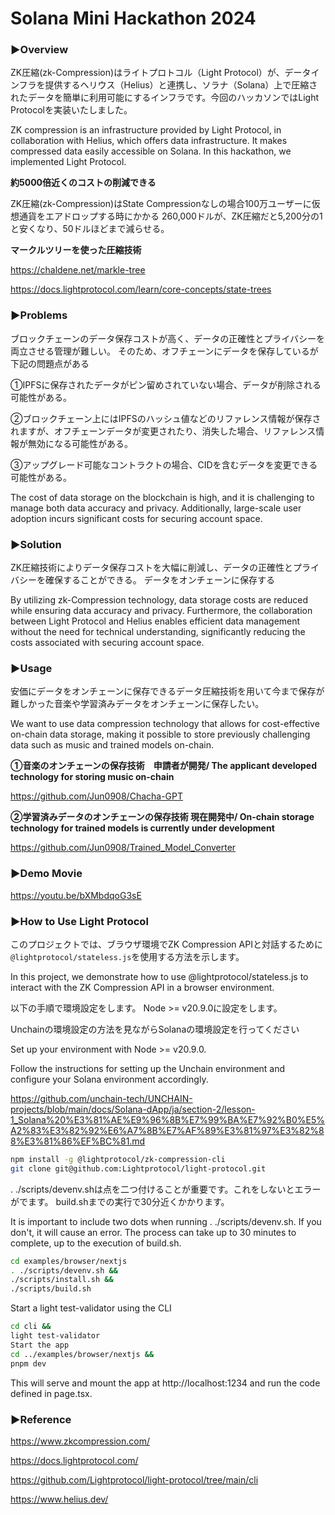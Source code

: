 # Solana Mini Hackathon 2024

### ▶︎Overview
ZK圧縮(zk-Compression)はライトプロトコル（Light Protocol）が、データインフラを提供するヘリウス（Helius）と連携し、ソラナ（Solana）上で圧縮されたデータを簡単に利用可能にするインフラです。今回のハッカソンではLight Protocolを実装いたしました。

ZK compression is an infrastructure provided by Light Protocol, in collaboration with Helius, which offers data infrastructure. It makes compressed data easily accessible on Solana. In this hackathon, we implemented Light Protocol.

**約5000倍近くのコストの削減できる**

ZK圧縮(zk-Compression)はState Compressionなしの場合100万ユーザーに仮想通貨をエアドロップする時にかかる
260,000ドルが、ZK圧縮だと5,200分の1と安くなり、50ドルほどまで減らせる。

**マークルツリーを使った圧縮技術**

https://chaldene.net/markle-tree

https://docs.lightprotocol.com/learn/core-concepts/state-trees

### ▶︎Problems
ブロックチェーンのデータ保存コストが高く、データの正確性とプライバシーを両立させる管理が難しい。
そのため、オフチェーンにデータを保存しているが下記の問題点がある

①IPFSに保存されたデータがピン留めされていない場合、データが削除される可能性がある。

②ブロックチェーン上にはIPFSのハッシュ値などのリファレンス情報が保存されますが、オフチェーンデータが変更されたり、消失した場合、リファレンス情報が無効になる可能性がある。

③アップグレード可能なコントラクトの場合、CIDを含むデータを変更できる可能性がある。

The cost of data storage on the blockchain is high, and it is challenging to manage both data accuracy and privacy. Additionally, large-scale user adoption incurs significant costs for securing account space.

### ▶︎Solution
ZK圧縮技術によりデータ保存コストを大幅に削減し、データの正確性とプライバシーを確保することができる。
データをオンチェーンに保存する

By utilizing zk-Compression technology, data storage costs are reduced while ensuring data accuracy and privacy. Furthermore, the collaboration between Light Protocol and Helius enables efficient data management without the need for technical understanding, significantly reducing the costs associated with securing account space.

### ▶︎Usage
安価にデータをオンチェーンに保存できるデータ圧縮技術を用いて今まで保存が難しかった音楽や学習済みデータをオンチェーンに保存したい。

We want to use data compression technology that allows for cost-effective on-chain data storage, making it possible to store previously challenging data such as music and trained models on-chain.

**①音楽のオンチェーンの保存技術　申請者が開発/ The applicant developed technology for storing music on-chain**

https://github.com/Jun0908/Chacha-GPT

**②学習済みデータのオンチェーンの保存技術 現在開発中/ On-chain storage technology for trained models is currently under development**

https://github.com/Jun0908/Trained_Model_Converter

### ▶︎Demo Movie

https://youtu.be/bXMbdqoG3sE

### ▶︎How to Use Light Protocol
このプロジェクトでは、ブラウザ環境でZK Compression APIと対話するために`@lightprotocol/stateless.js`を使用する方法を示します。

In this project, we demonstrate how to use @lightprotocol/stateless.js to interact with the ZK Compression API in a browser environment.

以下の手順で環境設定をします。
Node >= v20.9.0に設定をします。

Unchainの環境設定の方法を見ながらSolanaの環境設定を行ってください

Set up your environment with Node >= v20.9.0.

Follow the instructions for setting up the Unchain environment and configure your Solana environment accordingly.

https://github.com/unchain-tech/UNCHAIN-projects/blob/main/docs/Solana-dApp/ja/section-2/lesson-1_Solana%20%E3%81%AE%E9%96%8B%E7%99%BA%E7%92%B0%E5%A2%83%E3%82%92%E6%A7%8B%E7%AF%89%E3%81%97%E3%82%88%E3%81%86%EF%BC%81.md

```bash
npm install -g @lightprotocol/zk-compression-cli
git clone git@github.com:Lightprotocol/light-protocol.git
```

. ./scripts/devenv.shは点を二つ付けることが重要です。これをしないとエラーがでます。
build.shまでの実行で30分近くかかります。

It is important to include two dots when running . ./scripts/devenv.sh. If you don't, it will cause an error. The process can take up to 30 minutes to complete, up to the execution of build.sh.

```bash
cd examples/browser/nextjs
. ./scripts/devenv.sh &&
./scripts/install.sh &&
./scripts/build.sh
```

Start a light test-validator using the CLI
```bash
cd cli &&
light test-validator
Start the app
cd ../examples/browser/nextjs &&
pnpm dev
```

This will serve and mount the app at http://localhost:1234 and run the code defined in page.tsx.

### ▶︎Reference

https://www.zkcompression.com/

https://docs.lightprotocol.com/

https://github.com/Lightprotocol/light-protocol/tree/main/cli

https://www.helius.dev/
